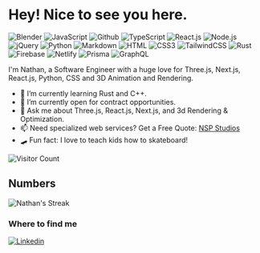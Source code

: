 <h1>Hey! Nice to see you here. </h1>

![Blender](https://img.shields.io/badge/Blender-E87D0D?style=flat-square&logo=blender&logoColor=white)
![JavaScript](https://img.shields.io/badge/JavaScript-F7DF1E?style=flat-square&logo=javascript&logoColor=black)
![Github](https://img.shields.io/badge/Github-FFFFFF?style=flat-square&logo=github&logoColor=181717)
![TypeScript](https://img.shields.io/badge/TypeScript-007ACC?style=flat-square&logo=typescript&logoColor=white)
![React.js](https://img.shields.io/badge/React.js-0081CB?style=flat-square&logo=react&logoColor=61DAFB)
![Node.js](https://img.shields.io/badge/Node.js-43853D?style=flat-square&logo=node.js&logoColor=white)
![jQuery](https://img.shields.io/badge/jQuery-0769AD?style=flat-square&logo=jquery&logoColor=white)
![Python](https://img.shields.io/badge/Python-3776AB?style=flat-square&logo=python&logoColor=white)
![Markdown](https://img.shields.io/badge/Markdown-000000?style=flat-square&logo=markdown&logoColor=white)
![HTML](https://img.shields.io/badge/HTML5-E34F26?style=flat-square&logo=html5&logoColor=white)
![CSS3](https://img.shields.io/badge/CSS3-1572B6?style=flat-square&logo=css3&logoColor=white)
![TailwindCSS](https://img.shields.io/badge/Tailwind_CSS-38B2AC?style=flat-square&logo=tailwind-css&logoColor=white)
![Rust](https://img.shields.io/badge/Rust-000000?style=flat-square&logo=rust)
![Firebase](https://img.shields.io/badge/Firebase-FFCA28?style=flat-square&logo=data:image/svg%2bxml;base64,PHN2ZyByb2xlPSJpbWciIHZpZXdCb3g9IjAgMCAyNCAyNCIgeG1sbnM9Imh0dHA6Ly93d3cudzMub3JnLzIwMDAvc3ZnIj48dGl0bGU+RmlyZWJhc2U8L3RpdGxlPjxwYXRoIGQ9Ik0zLjg5IDE1LjY3Mkw2LjI1NS40NjFBLjU0Mi41NDIgMCAwMTcuMjcuMjg4bDIuNTQzIDQuNzcxem0xNi43OTQgMy42OTJsLTIuMjUtMTRhLjU0LjU0IDAgMDAtLjkxOS0uMjk1TDMuMzE2IDE5LjM2NWw3Ljg1NiA0LjQyN2ExLjYyMSAxLjYyMSAwIDAwMS41ODggMHpNMTQuMyA3LjE0N2wtMS44Mi0zLjQ4MmEuNTQyLjU0MiAwIDAwLS45NiAwTDMuNTMgMTcuOTg0eiIvPjwvc3ZnPg==)
![Netlify](https://img.shields.io/badge/Netlify-00C7B7?style=flat-square&logo=netlify&logoColor=white)
![Prisma](https://img.shields.io/badge/Prisma-2D3748?style=flat-square&logo=prisma)
![GraphQL](https://img.shields.io/badge/GraphQL-E10098?style=flat-square&logo=graphql)

I'm Nathan, a Software Engineer with a huge love for Three.js, Next.js, React.js, Python, CSS and 3D Animation and Rendering.

- 🌱 I’m currently learning Rust and C++.
- 🏢 I’m currently open for contract opportunities.
- 💬 Ask me about Three.js, React.js, Next.js, and 3d Rendering & Optimization.
- 📫 Need specialized web services? Get a Free Quote: [NSP Studios](http://nathanpotter.tech)
- 🛹 Fun fact: I love to teach kids how to skateboard!

![Visitor Count](https://profile-counter.glitch.me/{nathanpotter17}/count.svg)

## Numbers

![Nathan's Streak](https://github-readme-streak-stats.herokuapp.com/?user=nathanpotter17&theme=darcula&hide_border=true)

### Where to find me
[![Linkedin](https://img.shields.io/badge/LinkedIn-0077B5?style=flat-square&logo=linkedin&logoColor=white)](https://www.linkedin.com/in/nathan-potter-1/)
